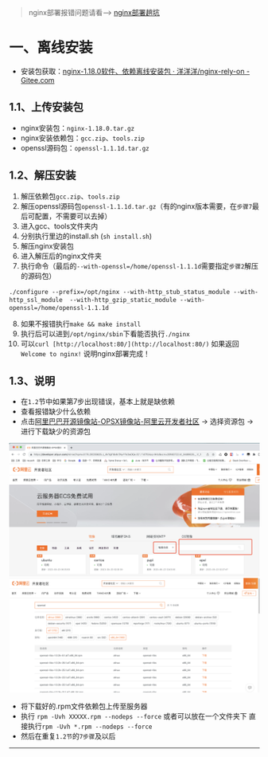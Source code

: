 > nginx部署报错问题请看--> [nginx部署趟坑](/项目部署篇/nginx部署/nginx部署趟坑/nginx部署趟坑.html)

# 一、离线安装

- 安装包获取：[nginx-1.18.0软件、依赖离线安装包 · 洋洋洋/nginx-rely-on - Gitee.com](https://gitee.com/yang-guo-code/nginx-rely-on/releases/tag/nginx-1.18.0%E8%BD%AF%E4%BB%B6%E3%80%81%E4%BE%9D%E8%B5%96%E7%A6%BB%E7%BA%BF%E5%AE%89%E8%A3%85%E5%8C%85)
## 1.1、上传安装包

- nginx安装包：`nginx-1.18.0.tar.gz`
- nginx安装依赖包：`gcc.zip`、`tools.zip`
- openssl源码包：`openssl-1.1.1d.tar.gz`
## 1.2、解压安装

1. 解压依赖包`gcc.zip`、`tools.zip`
2. 解压openssl源码包`openssl-1.1.1d.tar.gz`（有的nginx版本需要，在`步骤7`最后可配置，不需要可以去掉）
3. 进入gcc、tools文件夹内
4. 分别执行里边的install.sh   (`sh install.sh`)
5. 解压nginx安装包
6. 进入解压后的nginx文件夹
7. 执行命令（最后的`--with-openssl=/home/openssl-1.1.1d`需要指定`步骤2`解压的源码包）
```nginx
./configure --prefix=/opt/nginx --with-http_stub_status_module --with-http_ssl_module  --with-http_gzip_static_module --with-openssl=/home/openssl-1.1.1d
```

8. 如果不报错执行`make && make install`
9. 执行后可以进到`/opt/nginx/sbin`下看能否执行`./nginx`
10. 可以`curl [http://localhost:80/](http://localhost:80/)` 如果返回`Welcome to nginx!` 说明nginx部署完成！
## 1.3、说明

- 在`1.2`节中如果第7步出现错误，基本上就是缺依赖
- 查看报错缺少什么依赖
- 点击[阿里巴巴开源镜像站-OPSX镜像站-阿里云开发者社区](https://developer.aliyun.com/mirror/?spm=5176.28055625.J_4VYgf18xNlTAyFFbOuOQe.121.1147154aprlHtb&scm=20140722.M_9489626._.V_1) -> 选择资源包 -> 进行下载缺少的资源包

![image.png](images/1692761159805-dd61dfaa-1548-459a-9075-e00b5438b866.png)
![image.png](images/1692761326781-79cc2280-cce6-4ead-b451-1475631f8ec3.png)

- 将下载好的.rpm文件依赖包上传至服务器
- 执行  `rpm -Uvh XXXXX.rpm --nodeps --force` 或者可以放在一个文件夹下 直接执行`rpm -Uvh *.rpm --nodeps --force`
- 然后在重复`1.2节`的`7步骤`及以后

---

